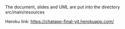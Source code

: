 The document, slides and UML are put into the directory src/main/resources

Heroku link: https://chatapp-final-yjt.herokuapp.com/
